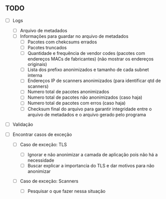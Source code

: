 ## TODO

- [ ] Logs

  - [ ] Arquivo de metadados
  - [ ] Informações para guardar no arquivo de metadados
    - [ ] Pacotes com chekcsums errados
    - [ ] Pacotes truncados
    - [ ] Quantidade e frequência de vendor codes (pacotes com endereços MACs de fabricantes) (não mostrar os endereços originais)
    - [ ] Lista dos prefixo anonimizados e tamanho de cada subnet interna
    - [ ] Endereços IP de scanners anonimizados (para identificar qtd de scanners)
    - [ ] Numero total de pacotes anonimizados
    - [ ] Numero total de pacotes não anonimizados (caso haja)
    - [ ] Numero total de pacotes com erros (caso haja)
    - [ ] Checksum final do arquivo para garantir integridade entre o arquivo de metadados e o arquivo gerado pelo programa

- [ ] Validação
- [ ] Encontrar casos de exceção

  - [ ] Caso de exceção: TLS

    - [ ] Ignorar e não anonimizar a camada de aplicação pois não há a necessidade
    - [ ] Buscar explicar a importancia do TLS e dar motivos para não anonimizar

  - [ ] Caso de exceção: Scanners
    - [ ] Pesquisar o que fazer nessa situação
